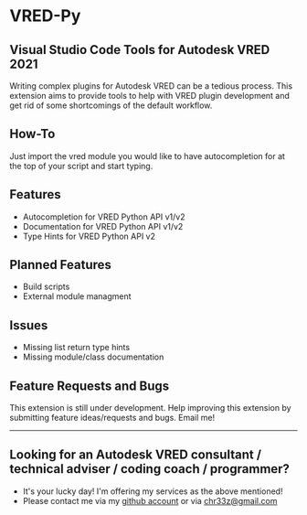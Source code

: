 # VRED-Py

## Visual Studio Code Tools for Autodesk VRED 2021

Writing complex plugins for Autodesk VRED can be a tedious process. This extension aims to provide tools to help with VRED plugin development and get rid of some shortcomings of the default workflow.

## How-To

Just import the vred module you would like to have autocompletion for at the top of your script and start typing.

## Features

- Autocompletion for VRED Python API v1/v2
- Documentation for VRED Python API v1/v2
- Type Hints for VRED Python API v2

## Planned Features

- Build scripts
- External module managment

## Issues

- Missing list return type hints
- Missing module/class documentation

## Feature Requests and Bugs

This extension is still under development. Help improving this extension by submitting feature ideas/requests and bugs. Email me!

---

## Looking for an Autodesk VRED consultant / technical adviser / coding coach / programmer?

- It's your lucky day! I'm offering my services as the above mentioned!
- Please contact me via my [github account](https://github.com/chr33z) or via chr33z@gmail.com
